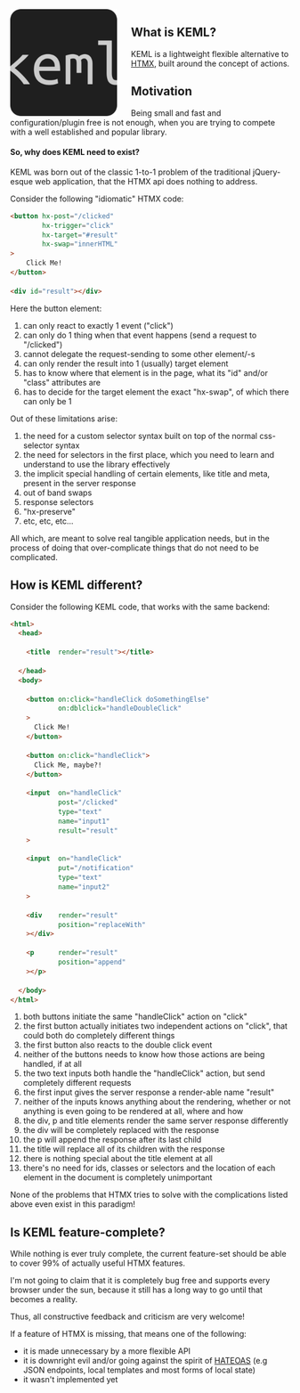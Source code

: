 <img src="docs/img/logo192.png" style="float: left; margin-right: 25px">

## What is KEML?

KEML is a lightweight flexible alternative to [HTMX](https://htmx.org/), built
around the concept of actions.

## Motivation

Being small and fast and configuration/plugin free is not enough, when you are
trying to compete with a well established and popular library.

#### So, why does KEML need to exist?

KEML was born out of the classic 1-to-1 problem of the traditional jQuery-esque
web application, that the HTMX api does nothing to address.

Consider the following "idiomatic" HTMX code:

```html
<button hx-post="/clicked"
        hx-trigger="click"
        hx-target="#result"
        hx-swap="innerHTML"
>
    Click Me!
</button>

<div id="result"></div>
```

Here the button element:

1. can only react to exactly 1 event ("click")
1. can only do 1 thing when that event happens (send a request to "/clicked")
1. cannot delegate the request-sending to some other element/-s
1. can only render the result into 1 (usually) target element
1. has to know where that element is in the page, what its "id" and/or "class"
   attributes are
1. has to decide for the target element the exact "hx-swap", of which there can
   only be 1

Out of these limitations arise:

1. the need for a custom selector syntax built on top of the normal
   css-selector syntax
1. the need for selectors in the first place, which you need to learn and
   understand to use the library effectively
1. the implicit special handling of certain elements, like title and meta,
   present in the server response
1. out of band swaps
1. response selectors
1. "hx-preserve"
1. etc, etc, etc...

All which, are meant to solve real tangible application needs, but in the
process of doing that over-complicate things that do not need to be
complicated.

## How is KEML different?

Consider the following KEML code, that works with the same backend:

```html
<html>
  <head>

    <title  render="result"></title>

  </head>
  <body>

    <button on:click="handleClick doSomethingElse"
            on:dblclick="handleDoubleClick"
    >
      Click Me!
    </button>

    <button on:click="handleClick">
      Click Me, maybe?!
    </button>

    <input  on="handleClick"
            post="/clicked"
            type="text"
            name="input1"
            result="result"
    >

    <input  on="handleClick"
            put="/notification"
            type="text"
            name="input2"
    >

    <div    render="result"
            position="replaceWith"
    ></div>

    <p      render="result"
            position="append"
    ></p>

  </body>
</html>
```

1. both buttons initiate the same "handleClick" action on "click"
1. the first button actually initiates two independent actions on "click", that
   could both do completely different things
1. the first button also reacts to the double click event
1. neither of the buttons needs to know how those actions are being handled, if
   at all
1. the two text inputs both handle the "handleClick" action, but send
   completely different requests
1. the first input gives the server response a render-able name "result"
1. neither of the inputs knows anything about the rendering, whether or not
   anything is even going to be rendered at all, where and how
1. the div, p and title elements render the same server response differently
1. the div will be completely replaced with the response
1. the p will append the response after its last child
1. the title will replace all of its children with the response
1. there is nothing special about the title element at all
1. there's no need for ids, classes or selectors and the location of each
   element in the document is completely unimportant

None of the problems that HTMX tries to solve with the complications listed
above even exist in this paradigm!

## Is KEML feature-complete?

While nothing is ever truly complete, the current feature-set should be able to
cover 99% of actually useful HTMX features.

I'm not going to claim that it is completely bug free and supports every
browser under the sun, because it still has a long way to go until that
becomes a reality.

Thus, all constructive feedback and criticism are very welcome!

If a feature of HTMX is missing, that means one of the following:

- it is made unnecessary by a more flexible API
- it is downright evil and/or going against the spirit of
  [HATEOAS](https://en.wikipedia.org/wiki/HATEOAS) (e.g JSON endpoints, local
  templates and most forms of local state)
- it wasn't implemented yet

